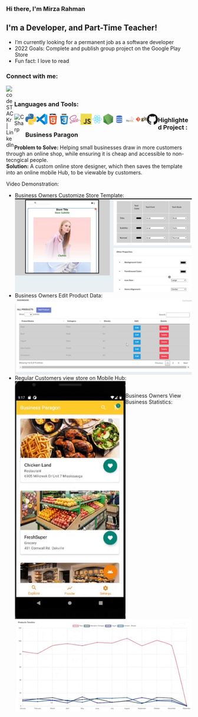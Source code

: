 ### Hi there, I'm Mirza Rahman

## I'm a Developer, and Part-Time Teacher!

- I’m currently looking for a permanent job as a software developer
- 2022 Goals: Complete and publish group project on the Google Play Store
- Fun fact: I love to read 

### Connect with me:

[<img align="left" alt="codeSTACKr | LinkedIn" width="22px" src="https://cdn.jsdelivr.net/npm/simple-icons@v3/icons/linkedin.svg" />][linkedin]

<br />

### Languages and Tools:

<img align="left" alt="CSharp" width="30px" src="https://camo.githubusercontent.com/52045ed9d775b4ac9286e51c28b878edca6bb1750815b423c8d06c7976040ab7/68747470733a2f2f6d617274696e63686176657a2e6769746875622e696f2f4173736574732f4c6f676f732f6373686172702e737667" >
<img align="left" alt="Python" width="30px" src="https://github.com/rahmamir/rahmamir/blob/master/python_icon.png" />
<img align="left" alt="Visual Studio Code" width="30px" src="https://raw.githubusercontent.com/github/explore/80688e429a7d4ef2fca1e82350fe8e3517d3494d/topics/visual-studio-code/visual-studio-code.png" />
<img align="left" alt="HTML5" width="30px" src="https://raw.githubusercontent.com/github/explore/80688e429a7d4ef2fca1e82350fe8e3517d3494d/topics/html/html.png" />
<img align="left" alt="CSS3" width="30px" src="https://raw.githubusercontent.com/github/explore/80688e429a7d4ef2fca1e82350fe8e3517d3494d/topics/css/css.png" />
<img align="left" alt="Sass" width="30px" src="https://raw.githubusercontent.com/github/explore/80688e429a7d4ef2fca1e82350fe8e3517d3494d/topics/sass/sass.png" />
<img align="left" alt="JavaScript" width="30px" src="https://raw.githubusercontent.com/github/explore/80688e429a7d4ef2fca1e82350fe8e3517d3494d/topics/javascript/javascript.png" />
<img align="left" alt="React" width="30px" src="https://raw.githubusercontent.com/github/explore/80688e429a7d4ef2fca1e82350fe8e3517d3494d/topics/react/react.png" />
<img align="left" alt="Node.js" width="30px" src="https://raw.githubusercontent.com/github/explore/80688e429a7d4ef2fca1e82350fe8e3517d3494d/topics/nodejs/nodejs.png" />
<img align="left" alt="SQL" width="30px" src="https://raw.githubusercontent.com/github/explore/80688e429a7d4ef2fca1e82350fe8e3517d3494d/topics/sql/sql.png" />
<img align="left" alt="MySQL" width="30px" src="https://raw.githubusercontent.com/github/explore/80688e429a7d4ef2fca1e82350fe8e3517d3494d/topics/mysql/mysql.png" />
<img align="left" alt="Git" width="30px" src="https://raw.githubusercontent.com/github/explore/80688e429a7d4ef2fca1e82350fe8e3517d3494d/topics/git/git.png" />
<img align="left" alt="GitHub" width="30px" src="https://raw.githubusercontent.com/github/explore/78df643247d429f6cc873026c0622819ad797942/topics/github/github.png" />


### Highlighted Project : Business Paragon <br />
<b>Problem to Solve:</b> Helping small businesses draw in more customers through an online shop, while ensuring it is cheap and accessible to non-tecngical people. <br />
<b>Solution:</b> A custom online store designer, which then saves the template into an online mobile Hub, to be viewable by customers. <br />

Video Demonstration: <br />

- Business Owners Customize Store Template: <br />
<img align="left" alt="V1" width="500px" src="https://github.com/rahmamir/rahmamir/blob/master/customize_template.PNG" /> <br />

- Business Owners Edit Product Data: <br />
<img align="left" alt="V2" width="500px" src="https://github.com/rahmamir/rahmamir/blob/master/edit_products.PNG" /> <br />

- Regular Customers view store on Mobile Hub: <br />
<img align="left" alt="V3" width="300px" src="https://github.com/rahmamir/rahmamir/blob/master/view_businesses.PNG" /> <br />

- Business Owners View Business Statistics: <br />
<img align="left" alt="V4" width="500px" src="https://github.com/rahmamir/rahmamir/blob/master/view_statistics.PNG" /> <br />

<br />
<br />

[linkedin]: https://www.linkedin.com/in/mirza-rahman-b32511134/
